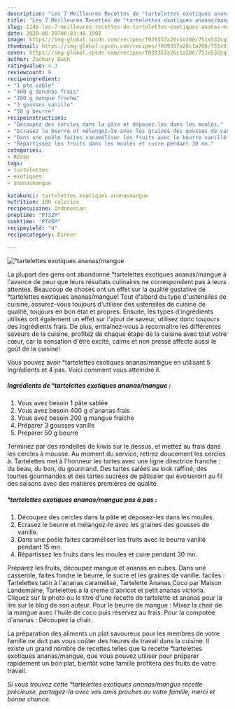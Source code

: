 ```yaml
---
description: "Les 7 Meilleures Recettes de °tartelettes exotiques ananas/mangue"
title: "Les 7 Meilleures Recettes de °tartelettes exotiques ananas/mangue"
slug: 1146-les-7-meilleures-recettes-de-tartelettes-exotiques-ananas-mangue
date: 2020-08-29T06:03:48.199Z
image: https://img-global.cpcdn.com/recipes/f039357a26c1a206/751x532cq70/tartelettes-exotiques-ananasmangue-photo-principale-de-la-recette.jpg
thumbnail: https://img-global.cpcdn.com/recipes/f039357a26c1a206/751x532cq70/tartelettes-exotiques-ananasmangue-photo-principale-de-la-recette.jpg
cover: https://img-global.cpcdn.com/recipes/f039357a26c1a206/751x532cq70/tartelettes-exotiques-ananasmangue-photo-principale-de-la-recette.jpg
author: Zachary Bush
ratingvalue: 4.3
reviewcount: 9
recipeingredient:
- "1 pte sable"
- "400 g dananas frais"
- "200 g mangue frache"
- "3 gousses vanille"
- "50 g beurre"
recipeinstructions:
- "Découpez des cercles dans la pâte et déposez-les dans les moules."
- "Ecrasez le beurre et mélangez-le avec les graines des gousses de vanille."
- "Dans une poêle faites caraméliser les fruits avec le beurre vanillé pendant 15 mn."
- "Répartissez les fruits dans les moules et cuire pendant 30 mn."
categories:
- Resep
tags:
- tartelettes
- exotiques
- ananasmangue

katakunci: tartelettes exotiques ananasmangue 
nutrition: 100 calories
recipecuisine: Indonesian
preptime: "PT32M"
cooktime: "PT46M"
recipeyield: "4"
recipecategory: Dinner

---
```



![°tartelettes exotiques ananas/mangue](https://img-global.cpcdn.com/recipes/f039357a26c1a206/751x532cq70/tartelettes-exotiques-ananasmangue-photo-principale-de-la-recette.jpg)

La plupart des gens ont abandonné °tartelettes exotiques ananas/mangue à l'avance de peur que leurs résultats culinaires ne correspondent pas à leurs attentes. Beaucoup de choses ont un effet sur la qualité gustative de °tartelettes exotiques ananas/mangue! Tout d'abord du type d'ustensiles de cuisine, assurez-vous toujours d'utiliser des ustensiles de cuisine de qualité, toujours en bon état et propres. Ensuite, les types d'ingrédients utilisés ont également un effet sur l'ajout de saveur, utilisez donc toujours des ingrédients frais. De plus, entraînez-vous à reconnaître les différentes saveurs de la cuisine, profitez de chaque étape de la cuisine avec tout votre cœur, car la sensation d'être excité, calme et non pressé affecte aussi le goût de la cuisine!

<!--inarticleads1-->

Vous pouvez avoir °tartelettes exotiques ananas/mangue en utilisant 5 Ingrédients et 4 pas. Voici comment vous atteindre il.

##### Ingrédients de °tartelettes exotiques ananas/mangue :

1. Vous avez besoin 1 pâte sablée
1. Vous avez besoin 400 g d&#39;ananas frais
1. Vous avez besoin 200 g mangue fraîche
1. Préparer 3 gousses vanille
1. Préparer 50 g beurre


Terminez par des rondelles de kiwis sur le dessus, et mettez au frais dans les cercles à mousse. Au moment du service, retirez doucement les cercles à. Tartelettes met à l&#39;honneur les tartes avec une ligne directrice franche : du beau, du bon, du gourmand. Des tartes salées au look raffiné, des tourtes gourmandes et des tartes sucrées de pâtissier qui évolueront au fil des saisons avec des matières premières de qualité. 

<!--inarticleads2-->

##### °tartelettes exotiques ananas/mangue pas à pas :

1. Découpez des cercles dans la pâte et déposez-les dans les moules.
1. Ecrasez le beurre et mélangez-le avec les graines des gousses de vanille.
1. Dans une poêle faites caraméliser les fruits avec le beurre vanillé pendant 15 mn.
1. Répartissez les fruits dans les moules et cuire pendant 30 mn.


Préparez les fruits, découpez mangue et ananas en cubes. Dans une casserole, faites fondre le beurre, le sucre et les graines de vanille..faciles : Tartelettes tatin à l&#39;ananas caramélisé, Tartelette Ananas Coco par Maison Landemaine, Tartelettes a la creme d&#39;abricot et petit ananas victoria. Cliquez sur la photo ou le titre d&#39;une recette de tartelette et ananas pour la lire sur le blog de son auteur. Pour le beurre de mangue : Mixez la chair de la mangue avec l&#39;huile de coco puis réservez au frais. Pour la compotée d&#39;ananas : Découpez la chair. 

<!--inarticleads1-->

<p>
La préparation des aliments un plat savoureux pour les membres de votre famille ne doit pas vous coûter des heures de travail dans la cuisine. Il existe un grand nombre de recettes telles que la recette °tartelettes exotiques ananas/mangue, que vous pouvez utiliser pour préparer rapidement un bon plat, bientôt votre famille profitera des fruits de votre travail.
</p>

<p>
<i>Si vous trouvez cette °tartelettes exotiques ananas/mangue recette précieuse, partagez-la avec vos amis proches ou votre famille, merci et bonne chance.</i>
</p>
